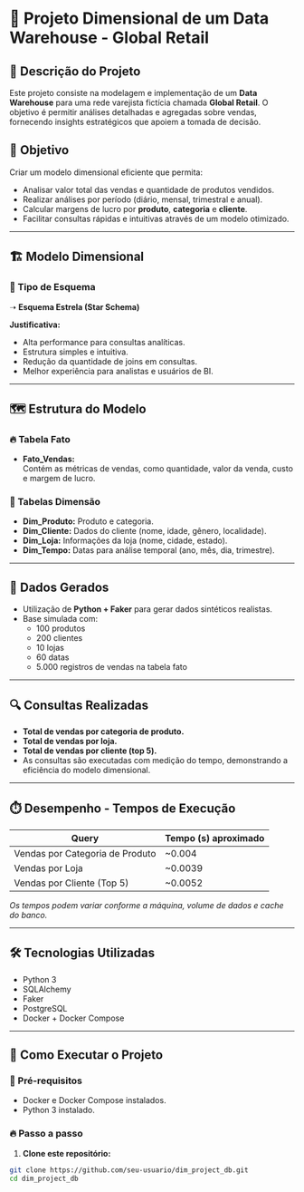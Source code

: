 # 🚀 Projeto Dimensional de um Data Warehouse - Global Retail

## 🧠 Descrição do Projeto

Este projeto consiste na modelagem e implementação de um **Data Warehouse** para uma rede varejista fictícia chamada **Global Retail**. O objetivo é permitir análises detalhadas e agregadas sobre vendas, fornecendo insights estratégicos que apoiem a tomada de decisão.

## 🎯 Objetivo

Criar um modelo dimensional eficiente que permita:

- Analisar valor total das vendas e quantidade de produtos vendidos.
- Realizar análises por período (diário, mensal, trimestral e anual).
- Calcular margens de lucro por **produto**, **categoria** e **cliente**.
- Facilitar consultas rápidas e intuitivas através de um modelo otimizado.

---

## 🏗️ Modelo Dimensional

### 🔸 Tipo de Esquema

➝ **Esquema Estrela (Star Schema)**

**Justificativa:**

- Alta performance para consultas analíticas.
- Estrutura simples e intuitiva.
- Redução da quantidade de joins em consultas.
- Melhor experiência para analistas e usuários de BI.

---

## 🗺️ Estrutura do Modelo

### 🔥 Tabela Fato

- **Fato_Vendas:**  
  Contém as métricas de vendas, como quantidade, valor da venda, custo e margem de lucro.

### 🌟 Tabelas Dimensão

- **Dim_Produto:** Produto e categoria.
- **Dim_Cliente:** Dados do cliente (nome, idade, gênero, localidade).
- **Dim_Loja:** Informações da loja (nome, cidade, estado).
- **Dim_Tempo:** Datas para análise temporal (ano, mês, dia, trimestre).

---

## 💾 Dados Gerados

- Utilização de **Python + Faker** para gerar dados sintéticos realistas.
- Base simulada com:
  - 100 produtos
  - 200 clientes
  - 10 lojas
  - 60 datas
  - 5.000 registros de vendas na tabela fato

---

## 🔍 Consultas Realizadas

- **Total de vendas por categoria de produto.**
- **Total de vendas por loja.**
- **Total de vendas por cliente (top 5).**
- As consultas são executadas com medição do tempo, demonstrando a eficiência do modelo dimensional.

---

## ⏱️ Desempenho - Tempos de Execução

| Query                           | Tempo (s) aproximado |
| ------------------------------- | -------------------- |
| Vendas por Categoria de Produto | ~0.004               |
| Vendas por Loja                 | ~0.0039              |
| Vendas por Cliente (Top 5)      | ~0.0052              |

_Os tempos podem variar conforme a máquina, volume de dados e cache do banco._

---

## 🛠️ Tecnologias Utilizadas

- Python 3
- SQLAlchemy
- Faker
- PostgreSQL
- Docker + Docker Compose

---

## 🚀 Como Executar o Projeto

### 🔧 Pré-requisitos

- Docker e Docker Compose instalados.
- Python 3 instalado.

### 🔥 Passo a passo

1. **Clone este repositório:**

```bash
git clone https://github.com/seu-usuario/dim_project_db.git
cd dim_project_db
```
